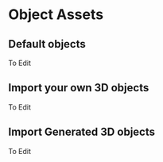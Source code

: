 # Object Assets

## Default objects

To Edit

## Import your own 3D objects

To Edit

## Import Generated 3D objects

To Edit
